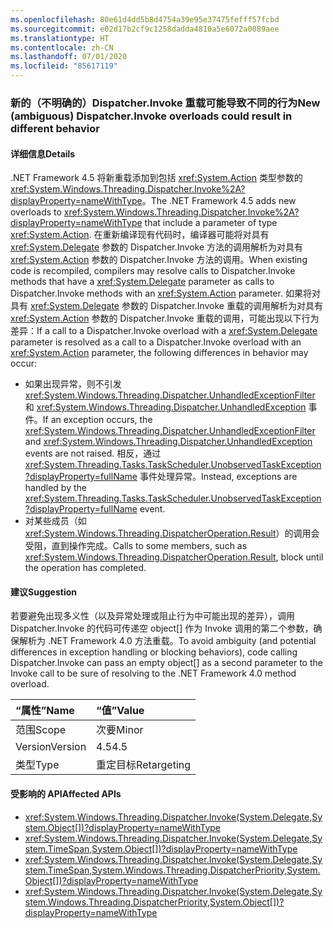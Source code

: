 ```yaml
---
ms.openlocfilehash: 80e61d4dd5b8d4754a39e95e37475fefff57fcbd
ms.sourcegitcommit: e02d17b2cf9c1258dadda4810a5e6072a0089aee
ms.translationtype: HT
ms.contentlocale: zh-CN
ms.lasthandoff: 07/01/2020
ms.locfileid: "85617119"
---
```

### <a name="new-ambiguous-dispatcherinvoke-overloads-could-result-in-different-behavior"></a><span data-ttu-id="8830b-101">新的（不明确的）Dispatcher.Invoke 重载可能导致不同的行为</span><span class="sxs-lookup"><span data-stu-id="8830b-101">New (ambiguous) Dispatcher.Invoke overloads could result in different behavior</span></span>

#### <a name="details"></a><span data-ttu-id="8830b-102">详细信息</span><span class="sxs-lookup"><span data-stu-id="8830b-102">Details</span></span>

<span data-ttu-id="8830b-103">.NET Framework 4.5 将新重载添加到包括 <xref:System.Action> 类型参数的 <xref:System.Windows.Threading.Dispatcher.Invoke%2A?displayProperty=nameWithType>。</span><span class="sxs-lookup"><span data-stu-id="8830b-103">The .NET Framework 4.5 adds new overloads to <xref:System.Windows.Threading.Dispatcher.Invoke%2A?displayProperty=nameWithType> that include a parameter of type <xref:System.Action>.</span></span> <span data-ttu-id="8830b-104">在重新编译现有代码时，编译器可能将对具有 <xref:System.Delegate> 参数的 Dispatcher.Invoke 方法的调用解析为对具有 <xref:System.Action> 参数的 Dispatcher.Invoke 方法的调用。</span><span class="sxs-lookup"><span data-stu-id="8830b-104">When existing code is recompiled, compilers may resolve calls to Dispatcher.Invoke methods that have a <xref:System.Delegate> parameter as calls to Dispatcher.Invoke methods with an <xref:System.Action> parameter.</span></span> <span data-ttu-id="8830b-105">如果将对具有 <xref:System.Delegate> 参数的 Dispatcher.Invoke 重载的调用解析为对具有 <xref:System.Action> 参数的 Dispatcher.Invoke 重载的调用，可能出现以下行为差异：</span><span class="sxs-lookup"><span data-stu-id="8830b-105">If a call to a Dispatcher.Invoke overload with a  <xref:System.Delegate> parameter is resolved as a call to a Dispatcher.Invoke overload with an <xref:System.Action> parameter, the following differences in behavior may occur:</span></span>

- <span data-ttu-id="8830b-106">如果出现异常，则不引发 <xref:System.Windows.Threading.Dispatcher.UnhandledExceptionFilter> 和 <xref:System.Windows.Threading.Dispatcher.UnhandledException> 事件。</span><span class="sxs-lookup"><span data-stu-id="8830b-106">If an exception occurs, the <xref:System.Windows.Threading.Dispatcher.UnhandledExceptionFilter> and <xref:System.Windows.Threading.Dispatcher.UnhandledException> events are not raised.</span></span> <span data-ttu-id="8830b-107">相反，通过 <xref:System.Threading.Tasks.TaskScheduler.UnobservedTaskException?displayProperty=fullName> 事件处理异常。</span><span class="sxs-lookup"><span data-stu-id="8830b-107">Instead, exceptions are handled by the <xref:System.Threading.Tasks.TaskScheduler.UnobservedTaskException?displayProperty=fullName> event.</span></span>
- <span data-ttu-id="8830b-108">对某些成员（如 <xref:System.Windows.Threading.DispatcherOperation.Result>）的调用会受阻，直到操作完成。</span><span class="sxs-lookup"><span data-stu-id="8830b-108">Calls to some members, such as <xref:System.Windows.Threading.DispatcherOperation.Result>, block until the operation has completed.</span></span>

#### <a name="suggestion"></a><span data-ttu-id="8830b-109">建议</span><span class="sxs-lookup"><span data-stu-id="8830b-109">Suggestion</span></span>

<span data-ttu-id="8830b-110">若要避免出现多义性（以及异常处理或阻止行为中可能出现的差异），调用 Dispatcher.Invoke 的代码可传递空 object[] 作为 Invoke 调用的第二个参数，确保解析为 .NET Framework 4.0 方法重载。</span><span class="sxs-lookup"><span data-stu-id="8830b-110">To avoid ambiguity (and potential differences in exception handling or blocking behaviors), code calling Dispatcher.Invoke can pass an empty object[] as a second parameter to the Invoke call to be sure of resolving to the .NET Framework 4.0 method overload.</span></span>

| <span data-ttu-id="8830b-111">“属性”</span><span class="sxs-lookup"><span data-stu-id="8830b-111">Name</span></span>    | <span data-ttu-id="8830b-112">“值”</span><span class="sxs-lookup"><span data-stu-id="8830b-112">Value</span></span>       |
|:--------|:------------|
| <span data-ttu-id="8830b-113">范围</span><span class="sxs-lookup"><span data-stu-id="8830b-113">Scope</span></span>   | <span data-ttu-id="8830b-114">次要</span><span class="sxs-lookup"><span data-stu-id="8830b-114">Minor</span></span>       |
| <span data-ttu-id="8830b-115">Version</span><span class="sxs-lookup"><span data-stu-id="8830b-115">Version</span></span> | <span data-ttu-id="8830b-116">4.5</span><span class="sxs-lookup"><span data-stu-id="8830b-116">4.5</span></span>         |
| <span data-ttu-id="8830b-117">类型</span><span class="sxs-lookup"><span data-stu-id="8830b-117">Type</span></span>    | <span data-ttu-id="8830b-118">重定目标</span><span class="sxs-lookup"><span data-stu-id="8830b-118">Retargeting</span></span> |

#### <a name="affected-apis"></a><span data-ttu-id="8830b-119">受影响的 API</span><span class="sxs-lookup"><span data-stu-id="8830b-119">Affected APIs</span></span>

- <xref:System.Windows.Threading.Dispatcher.Invoke(System.Delegate,System.Object[])?displayProperty=nameWithType>
- <xref:System.Windows.Threading.Dispatcher.Invoke(System.Delegate,System.TimeSpan,System.Object[])?displayProperty=nameWithType>
- <xref:System.Windows.Threading.Dispatcher.Invoke(System.Delegate,System.TimeSpan,System.Windows.Threading.DispatcherPriority,System.Object[])?displayProperty=nameWithType>
- <xref:System.Windows.Threading.Dispatcher.Invoke(System.Delegate,System.Windows.Threading.DispatcherPriority,System.Object[])?displayProperty=nameWithType>
